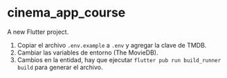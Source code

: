 # cinema_app_course

A new Flutter project.

1. Copiar el archivo `.env.example` a `.env` y agregar la clave de TMDB.
2. Cambiar las variables de entorno (The MovieDB).
3. Cambios en la entidad, hay que ejecutar `flutter pub run build_runner build` para generar el archivo.
